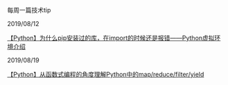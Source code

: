 每周一篇技术tip

2019/08/12

[【Python】为什么pip安装过的库，在import的时候还是报错——Python虚拟环境介绍](https://github.com/Vancheung/TestEngineering/blob/master/_3_Learning/_04_Tech%20Tips/20190812_Python_Interpreter_and_Vritual_Environment.md)

2019/08/19

[【Python】从函数式编程的角度理解Python中的map/reduce/filter/yield](https://github.com/Vancheung/TestEngineering/blob/master/_3_Learning/_04_Tech%20Tips/)
